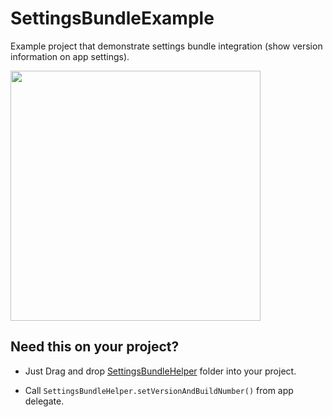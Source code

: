 # SettingsBundleExample
Example project that demonstrate settings bundle integration (show version information on app settings).

<img src="https://user-images.githubusercontent.com/2138976/212071153-366faac2-bd25-4824-83e0-56334f3007ec.png" height="400" />

## Need this on your project?
- Just Drag and drop [SettingsBundleHelper](https://github.com/lalkrishna/SettingsBundleExample/tree/main/SettingsBundleExample/SettingsBundleHelper) folder into your project.

- Call
`SettingsBundleHelper.setVersionAndBuildNumber()` from app delegate.
